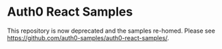 # Auth0 React Samples

This repository is now deprecated and the samples re-homed. Please see https://github.com/auth0-samples/auth0-react-samples/.
